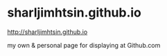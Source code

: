 sharljimhtsin.github.io
=======================

http://sharljimhtsin.github.io

my own & personal page for displaying at Github.com
